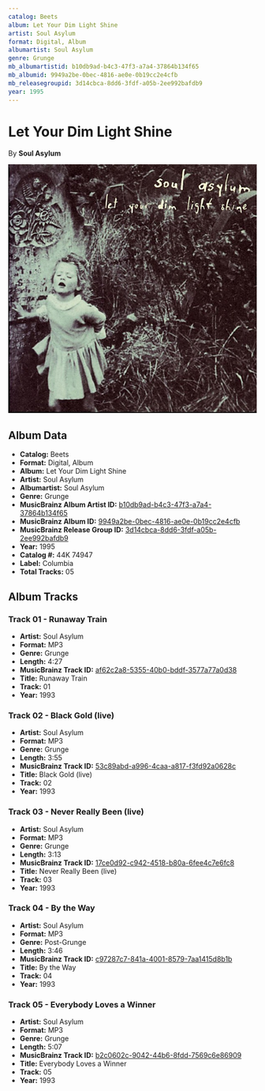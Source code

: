 ```yaml
---
catalog: Beets
album: Let Your Dim Light Shine
artist: Soul Asylum
format: Digital, Album
albumartist: Soul Asylum
genre: Grunge
mb_albumartistid: b10db9ad-b4c3-47f3-a7a4-37864b134f65
mb_albumid: 9949a2be-0bec-4816-ae0e-0b19cc2e4cfb
mb_releasegroupid: 3d14cbca-8dd6-3fdf-a05b-2ee992bafdb9
year: 1995
---
```


# Let Your Dim Light Shine

By **Soul Asylum**

![](../../assets/beetscovers/Soul_Asylum-Let_Your_Dim_Light_Shine.jpg)

## Album Data

- **Catalog:** Beets
- **Format:** Digital, Album
- **Album:** Let Your Dim Light Shine
- **Artist:** Soul Asylum
- **Albumartist:** Soul Asylum
- **Genre:** Grunge
- **MusicBrainz Album Artist ID:** [b10db9ad-b4c3-47f3-a7a4-37864b134f65](https://musicbrainz.org/artist/b10db9ad-b4c3-47f3-a7a4-37864b134f65)
- **MusicBrainz Album ID:** [9949a2be-0bec-4816-ae0e-0b19cc2e4cfb](https://musicbrainz.org/release/9949a2be-0bec-4816-ae0e-0b19cc2e4cfb)
- **MusicBrainz Release Group ID:** [3d14cbca-8dd6-3fdf-a05b-2ee992bafdb9](https://musicbrainz.org/release-group/3d14cbca-8dd6-3fdf-a05b-2ee992bafdb9)
- **Year:** 1995
- **Catalog #:** 44K 74947
- **Label:** Columbia
- **Total Tracks:** 05

## Album Tracks

### Track 01 - Runaway Train

- **Artist:** Soul Asylum
- **Format:** MP3
- **Genre:** Grunge
- **Length:** 4:27
- **MusicBrainz Track ID:** [af62c2a8-5355-40b0-bddf-3577a77a0d38](https://musicbrainz.org/recording/af62c2a8-5355-40b0-bddf-3577a77a0d38)
- **Title:** Runaway Train
- **Track:** 01
- **Year:** 1993

### Track 02 - Black Gold (live)

- **Artist:** Soul Asylum
- **Format:** MP3
- **Genre:** Grunge
- **Length:** 3:55
- **MusicBrainz Track ID:** [53c89abd-a996-4caa-a817-f3fd92a0628c](https://musicbrainz.org/recording/53c89abd-a996-4caa-a817-f3fd92a0628c)
- **Title:** Black Gold (live)
- **Track:** 02
- **Year:** 1993

### Track 03 - Never Really Been (live)

- **Artist:** Soul Asylum
- **Format:** MP3
- **Genre:** Grunge
- **Length:** 3:13
- **MusicBrainz Track ID:** [17ce0d92-c942-4518-b80a-6fee4c7e6fc8](https://musicbrainz.org/recording/17ce0d92-c942-4518-b80a-6fee4c7e6fc8)
- **Title:** Never Really Been (live)
- **Track:** 03
- **Year:** 1993

### Track 04 - By the Way

- **Artist:** Soul Asylum
- **Format:** MP3
- **Genre:** Post-Grunge
- **Length:** 3:46
- **MusicBrainz Track ID:** [c97287c7-841a-4001-8579-7aa1415d8b1b](https://musicbrainz.org/recording/c97287c7-841a-4001-8579-7aa1415d8b1b)
- **Title:** By the Way
- **Track:** 04
- **Year:** 1993

### Track 05 - Everybody Loves a Winner

- **Artist:** Soul Asylum
- **Format:** MP3
- **Genre:** Grunge
- **Length:** 5:07
- **MusicBrainz Track ID:** [b2c0602c-9042-44b6-8fdd-7569c6e86909](https://musicbrainz.org/recording/b2c0602c-9042-44b6-8fdd-7569c6e86909)
- **Title:** Everybody Loves a Winner
- **Track:** 05
- **Year:** 1993

